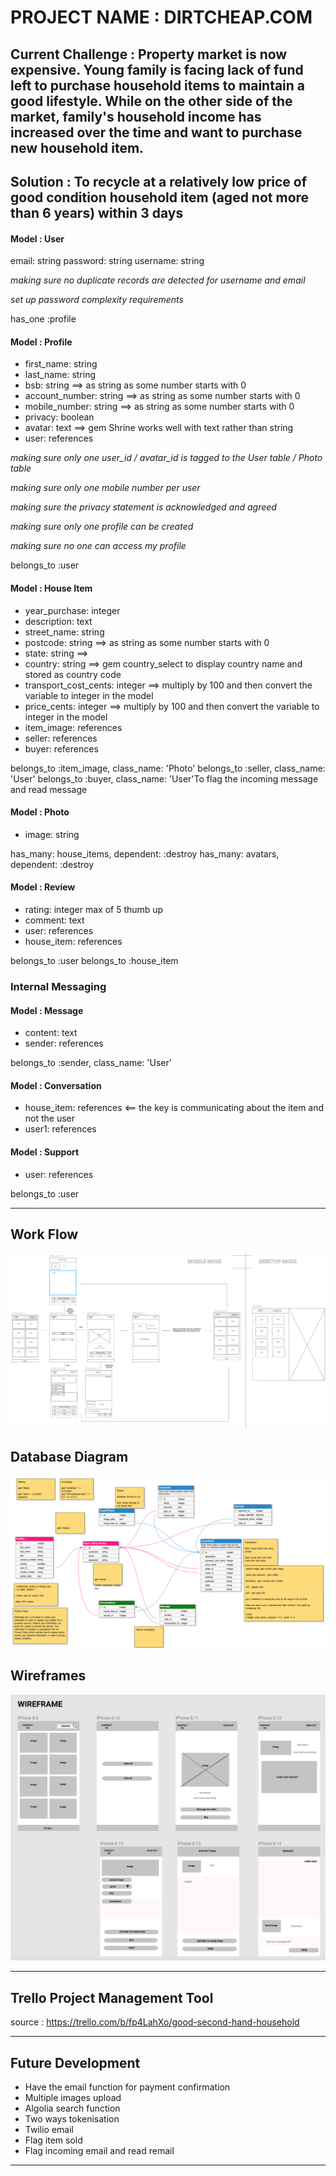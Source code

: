 # PROJECT NAME : DIRTCHEAP.COM
## Current Challenge : Property market is now expensive. Young family is facing lack of fund left to purchase household items to maintain a good lifestyle. While on the other side of the market, family's household income has increased over the time and want to purchase new household item.
## Solution : To recycle at a relatively low price of good condition household item (aged not more than 6 years) within 3 days

#### Model : User 
email: string
password: string
username: string

*making sure no duplicate records are detected for username and email*

*set up password complexity requirements*

has_one :profile

#### Model : Profile

- first_name: string            
- last_name: string
- bsb: string                   ==> as string as some number starts with 0
- account_number: string        ==> as string as some number starts with 0
- mobile_number: string         ==> as string as some number starts with 0
- privacy: boolean
- avatar: text                  ==> gem Shrine works well with text rather than string
- user: references

*making sure only one user_id / avatar_id is tagged to the User table / Photo table*

*making sure only one mobile number per user*

*making sure the privacy statement is acknowledged and agreed*

*making sure only one profile can be created*

*making sure no one can access my profile*

belongs_to :user

#### Model : House Item

- year_purchase: integer           
- description: text
- street_name: string
- postcode: string                  ==> as string as some number starts with 0
- state: string                     ==> 
- country: string                   ==> gem country_select to display country name and stored as country code
- transport_cost_cents: integer     ==> multiply by 100 and then convert the variable to integer in the model
- price_cents: integer              ==> multiply by 100 and then convert the variable to integer in the model
- item_image: references
- seller: references
- buyer: references

belongs_to :item_image, class_name: 'Photo'
belongs_to :seller, class_name: 'User'
belongs_to :buyer, class_name: 'User'To flag the incoming message and read message


#### Model : Photo
- image: string

has_many: house_items, dependent: :destroy
has_many: avatars, dependent: :destroy


#### Model : Review
- rating: integer               max of 5 thumb up
- comment: text
- user: references
- house_item: references

belongs_to :user
belongs_to :house_item


### **Internal Messaging**
#### Model : Message
- content: text
- sender: references

belongs_to :sender, class_name: 'User'


#### Model : Conversation
- house_item: references      <== the key is communicating about the item and not the user
- user1: references


#### Model : Support
- user: references

belongs_to :user

---

## Work Flow

![](app/assets/images/3.1-wireframe-sketch-work-flow.png)

## Database Diagram

![](app/assets/images/5-entity-relationship-diagram.png)

## Wireframes

![](app/assets/images/4-wireframe-low-fidelity.png)

---

## Trello Project Management Tool
source : https://trello.com/b/fp4LahXo/good-second-hand-household

---

## Future Development
- Have the email function for payment confirmation
- Multiple images upload
- Algolia search function
- Two ways tokenisation
- Twilio email
- Flag item sold
- Flag incoming email and read remail

---